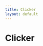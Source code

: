 ```yaml
---
title: Clicker
layout: default
---
```


# Clicker

<style type="text/css">
#clicker::selection {
    background: transparent;
}
</style>

<script type="text/javascript">
(function () {
    var root_node = document.getElementById('content');
    var value_node = document.getElementById('clicker');
    var value = 0;
    value_node.innerText = value;
    root_node.style.cursor = 'pointer';
    root_node.onclick = function () {
        value += 1;
        value_node.innerText = value;
    };
})();
</script>
